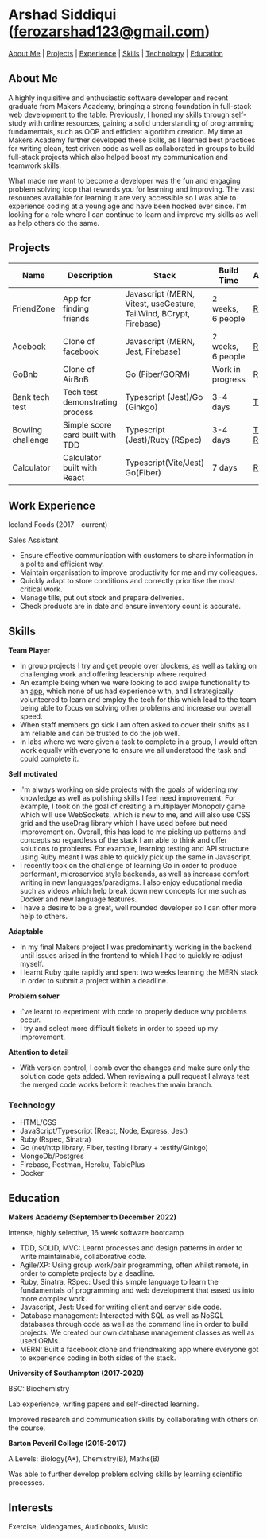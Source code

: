 # Arshad Siddiqui ([ferozarshad123@gmail.com](mailto:ferozarshad123@gmail.com))

[About Me](#about-me) | [Projects](#projects) | [Experience](#work-experience) | [Skills](#skills) | [Technology](#technology) | [Education](#education)

## About Me

A highly inquisitive and enthusiastic software developer and recent graduate from Makers Academy, bringing a strong foundation in full-stack web development to the table. Previously, I honed my skills through self-study with online resources, gaining a solid understanding of programming fundamentals, such as OOP and efficient algorithm creation. My time at Makers Academy further developed these skills, as I learned best practices for writing clean, test driven code as well as collaborated in groups to build full-stack projects which also helped boost my communication and teamwork skills.

What made me want to become a developer was the fun and engaging problem solving loop that rewards you for learning and improving. The vast resources available for learning it are very accessible so I was able to experience coding at a young age and have been hooked ever since. I'm looking for a role where I can continue to learn and improve my skills as well as help others do the same.

## Projects

| Name              | Description                      | Stack                                                             | Build Time        | Access                                                                                                                  |
| ----------------- | -------------------------------- | ----------------------------------------------------------------- | ----------------- | ----------------------------------------------------------------------------------------------------------------------- |
| FriendZone        | App for finding friends          | Javascript (MERN, Vitest, useGesture, TailWind, BCrypt, Firebase) | 2 weeks, 6 people | [Repo](https://github.com/Dmum303/MERNsters-inc)                                                                        |
| Acebook           | Clone of facebook                | Javascript (MERN, Jest, Firebase)                                 | 2 weeks, 6 people | [Repo](https://github.com/Dmum303/acebook-team-bikini-bottom)                                                           |
| GoBnb             | Clone of AirBnB                  | Go (Fiber/GORM)                                                   | Work in progress  | [Repo](https://github.com/Arshad-Siddiqui/go-bnb)                                                                       |
| Bank tech test    | Tech test demonstrating process  | Typescript (Jest)/Go (Ginkgo)                                     | 3-4 days          | [TS](https://github.com/Arshad-Siddiqui/bank-tech-test) [Go](https://github.com/Arshad-Siddiqui/go-bank-tech-test)      |
| Bowling challenge | Simple score card built with TDD | Typescript (Jest)/Ruby (RSpec)                                    | 3-4 days          | [TS](https://github.com/Arshad-Siddiqui/bowling-challenge) [Ruby](https://github.com/Arshad-Siddiqui/bowling-challenge) |
| Calculator        | Calculator built with React      | Typescript(Vite/Jest) Go(Fiber)                                   | 7 days            | [Repo](https://github.com/Arshad-Siddiqui/calculator)                                                                   |

## Work Experience

Iceland Foods (2017 - current)

Sales Assistant

- Ensure effective communication with customers to share information in a polite and efficient way.
- Maintain organisation to improve productivity for me and my colleagues.
- Quickly adapt to store conditions and correctly prioritise the most critical work.
- Manage tills, put out stock and prepare deliveries.
- Check products are in date and ensure inventory count is accurate.

## Skills

**Team Player**

- In group projects I try and get people over blockers, as well as taking on challenging work and offering leadership where required.
- An example being when we were looking to add swipe functionality to an [app](https://github.com/Dmum303/MERNsters-inc), which none of us had experience with, and I strategically volunteered to learn and employ the tech for this which lead to the team being able to focus on solving other problems and increase our overall speed.
- When staff members go sick I am often asked to cover their shifts as I am reliable and can be trusted to do the job well.
- In labs where we were given a task to complete in a group, I would often work equally with everyone to ensure we all understood the task and could complete it.

**Self motivated**

- I'm always working on side projects with the goals of widening my knowledge as well as polishing skills I feel need improvement. For example, I took on the goal of creating a multiplayer Monopoly game which will use WebSockets, which is new to me, and will also use CSS grid and the useDrag library which I have used before but need improvement on. Overall, this has lead to me picking up patterns and concepts so regardless of the stack I am able to think and offer solutions to problems. For example, learning testing and API structure using Ruby meant I was able to quickly pick up the same in Javascript.
- I recently took on the challenge of learning Go in order to produce performant, microservice style backends, as well as increase comfort writing in new languages/paradigms. I also enjoy educational media such as videos which help break down new concepts for me such as Docker and new language features.
- I have a desire to be a great, well rounded developer so I can offer more help to others.

**Adaptable**

- In my final Makers project I was predominantly working in the backend until issues arised in the frontend to which I had to quickly re-adjust myself.
- I learnt Ruby quite rapidly and spent two weeks learning the MERN stack in order to submit a project within a deadline.

**Problem solver**

- I've learnt to experiment with code to properly deduce why problems occur.
- I try and select more difficult tickets in order to speed up my improvement.

**Attention to detail**

- With version control, I comb over the changes and make sure only the solution code gets added. When reviewing a pull request I always test the merged code works before it reaches the main branch.

### Technology

- HTML/CSS
- JavaScript/Typescript (React, Node, Express, Jest)
- Ruby (Rspec, Sinatra)
- Go (net/http library, Fiber, testing library + testify/Ginkgo)
- MongoDb/Postgres
- Firebase, Postman, Heroku, TablePlus
- Docker

## Education

**Makers Academy (September to December 2022)**

Intense, highly selective, 16 week software bootcamp

- TDD, SOLID, MVC: Learnt processes and design patterns in order to write maintainable, collaborative code.
- Agile/XP: Using group work/pair programming, often whilst remote, in order to complete projects by a deadline.
- Ruby, Sinatra, RSpec: Used this simple language to learn the fundamentals of programming and web development that eased us into more complex work.
- Javascript, Jest: Used for writing client and server side code.
- Database management: Interacted with SQL as well as NoSQL databases through code as well as the command line in order to build projects. We created our own database management classes as well as used ORMs.
- MERN: Built a facebook clone and friendmaking app where everyone got to experience coding in both sides of the stack.

**University of Southampton (2017-2020)**

BSC: Biochemistry

Lab experience, writing papers and self-directed learning.

Improved research and communication skills by collaborating with others on the course.

**Barton Peveril College (2015-2017)**

A Levels: Biology(A\*), Chemistry(B), Maths(B)

Was able to further develop problem solving skills by learning scientific processes.

## Interests

Exercise, Videogames, Audiobooks, Music
